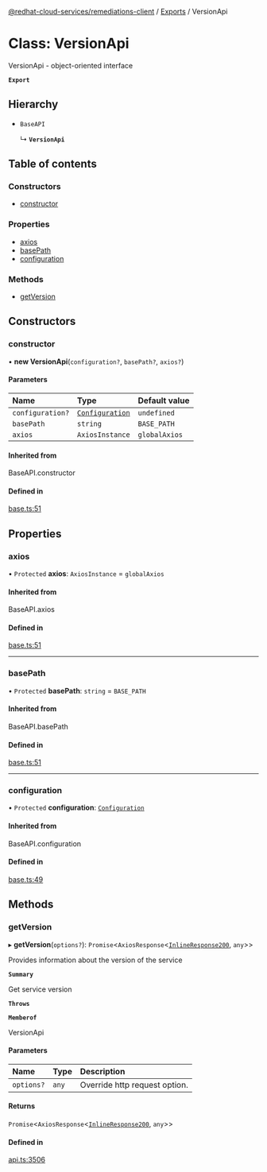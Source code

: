 [@redhat-cloud-services/remediations-client](../README.md) / [Exports](../modules.md) / VersionApi

# Class: VersionApi

VersionApi - object-oriented interface

**`Export`**

## Hierarchy

- `BaseAPI`

  ↳ **`VersionApi`**

## Table of contents

### Constructors

- [constructor](VersionApi.md#constructor)

### Properties

- [axios](VersionApi.md#axios)
- [basePath](VersionApi.md#basepath)
- [configuration](VersionApi.md#configuration)

### Methods

- [getVersion](VersionApi.md#getversion)

## Constructors

### constructor

• **new VersionApi**(`configuration?`, `basePath?`, `axios?`)

#### Parameters

| Name | Type | Default value |
| :------ | :------ | :------ |
| `configuration?` | [`Configuration`](Configuration.md) | `undefined` |
| `basePath` | `string` | `BASE_PATH` |
| `axios` | `AxiosInstance` | `globalAxios` |

#### Inherited from

BaseAPI.constructor

#### Defined in

[base.ts:51](https://github.com/mkholjuraev/javascript-clients/blob/master/packages/remediations/base.ts#L51)

## Properties

### axios

• `Protected` **axios**: `AxiosInstance` = `globalAxios`

#### Inherited from

BaseAPI.axios

#### Defined in

[base.ts:51](https://github.com/mkholjuraev/javascript-clients/blob/master/packages/remediations/base.ts#L51)

___

### basePath

• `Protected` **basePath**: `string` = `BASE_PATH`

#### Inherited from

BaseAPI.basePath

#### Defined in

[base.ts:51](https://github.com/mkholjuraev/javascript-clients/blob/master/packages/remediations/base.ts#L51)

___

### configuration

• `Protected` **configuration**: [`Configuration`](Configuration.md)

#### Inherited from

BaseAPI.configuration

#### Defined in

[base.ts:49](https://github.com/mkholjuraev/javascript-clients/blob/master/packages/remediations/base.ts#L49)

## Methods

### getVersion

▸ **getVersion**(`options?`): `Promise`<`AxiosResponse`<[`InlineResponse200`](../interfaces/InlineResponse200.md), `any`\>\>

Provides information about the version of the service

**`Summary`**

Get service version

**`Throws`**

**`Memberof`**

VersionApi

#### Parameters

| Name | Type | Description |
| :------ | :------ | :------ |
| `options?` | `any` | Override http request option. |

#### Returns

`Promise`<`AxiosResponse`<[`InlineResponse200`](../interfaces/InlineResponse200.md), `any`\>\>

#### Defined in

[api.ts:3506](https://github.com/mkholjuraev/javascript-clients/blob/master/packages/remediations/api.ts#L3506)
